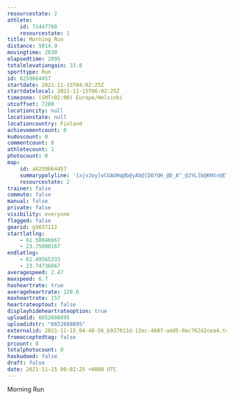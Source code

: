 ```yaml
---
resourcestate: 2
athlete:
    id: 71447788
    resourcestate: 1
title: Morning Run
distance: 5014.9
movingtime: 2030
elapsedtime: 2095
totalelevationgain: 33.8
sporttype: Run
id: 6259664457
startdate: 2021-11-15T04:02:25Z
startdatelocal: 2021-11-15T06:02:25Z
timezone: (GMT+02:00) Europe/Helsinki
utcoffset: 7200
locationcity: null
locationstate: null
locationcountry: Finland
achievementcount: 0
kudoscount: 0
commentcount: 0
athletecount: 1
photocount: 0
map:
    id: a6259664457
    summarypolyline: '{xjvJoy}oCGAUHq@b@yAb@[DO?QH_@D_A^_@JYL]b@KHSr@ETK`DOtAIVCXMZKLA?MJGVOVGDQBUPG?g@}AQa@s@uCOYQ[[gA[m@Kq@IW[g@]}@Gm@BeAAUI[OeAM}@Aa@Sg@Io@g@wB[mB[yAW_Cg@uCI}@EMa@q@g@iBO]]e@Se@MGGBBJHBVZXPDVJz@NnBL^X\hAqCB@JUHCLMH?LNPb@PCDG@EG?CEAODa@H[NYZUNOj@aAXy@P[JKj@Cz@kAXQBAHJJC?DHGHU?]Ny@JmA?e@E[?_AQcAJeA^mAZkAFm@V_AVq@No@Io@@S`@_@Rg@N{AXeAJURQNGXGJ?JDt@r@`@f@l@d@B@^ARBLCH@RVD?PLB@BGGa@Dc@EqBJMZGb@Y\GN@TAf@FNAJEJ?z@s@v@WLIVBVCb@DZNDHXhA^f@JBr@aAJD@W?[Fc@JSx@c@b@[NBXARKTOREPJP?z@i@VE^FVGXETMFAFGB?DXFrCJjDJ~@?b@Fr@EbAAz@HfBDfBAl@FlAL`@RR^h@TPPDJd@n@RZX^fAL`@Nv@D`@Rt@P^LP^TJNJBV^RJH?f@Nf@\j@Rb@@POJEb@HRAj@MLLFPXZPAx@WLAPGRBHAPLPBLFJJJRJLZ~@DpBDt@DZLVHX@\An@FfAA^F`BCvA@p@Cr@E\?rADfANx@Dp@GpA?d@J|B?dAQ|@Uf@e@t@Ub@c@hBShBEl@Ml@ILSzAI\Or@G~@GNMAU]GBe@lASZKXW^K@SHG@ME@_AC]I_@Ba@Aa@SgCBgAG_AEGUHCCWi@IAQDGDG?IBSAUPa@NGFM?QHSREA_@@CFWHQAUPa@FMAWHATCFEWGDIHSAYDGP]Nk@NKJMDMAIBg@BKC[JGA'
    resourcestate: 2
trainer: false
commute: false
manual: false
private: false
visibility: everyone
flagged: false
gearid: g9037112
startlatlng:
    - 61.50046667
    - 23.75080167
endlatlng:
    - 61.49565333
    - 23.74736667
averagespeed: 2.47
maxspeed: 6.7
hasheartrate: true
averageheartrate: 128.6
maxheartrate: 157
heartrateoptout: false
displayhideheartrateoption: true
uploadid: 6652608895
uploadidstr: "6652608895"
externalid: 2021-11-15_04-48-56_b937011d-12ec-4687-add5-0ac762d2cea4.tcx
fromacceptedtag: false
prcount: 0
totalphotocount: 0
haskudoed: false
draft: false
date: 2021-11-15 06:02:25 +0000 UTC
---
```

Morning Run